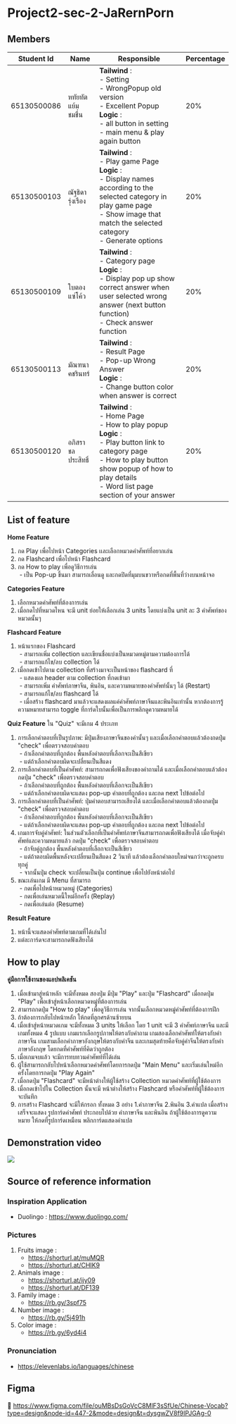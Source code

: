 # Project2-sec-2-JaRernPorn

## Members
| Student Id | Name  | Responsible | Percentage |
| ------------- | ------------- | ------------- | ------------- | 
| 65130500086 | หทัยทัต แย้มชมชื่น  | **Tailwind** :<br> - Setting<br> - WrongPopup old version<br> - Excellent Popup <br> **Logic** :<br> - all button in setting <br> - main menu & play again button| 20% |
| 65130500103 | ณัฐธิดา รุ่งเรือง  | **Tailwind** :<br> - Play game Page <br> **Logic** :<br> - Display names according to the selected category in play game page <br> -  Show image that match the selected category <br> - Generate options | 20% |
| 65130500109 | ใบตอง แซ่โค้ว  | **Tailwind** :<br> - Category page<br> **Logic** :<br> - Display pop up show correct answer when user selected wrong answer (next button function) <br> - Check answer function | 20% |
| 65130500113 | มัณฑนา คชรินทร์  | **Tailwind** :<br> - Result Page<br> - Pop-up Wrong Answer <br> **Logic** :<br> -  Change button color when answer is correct| 20% |
| 65130500120 | อภิสรา ชลประสิทธิ์  | **Tailwind** :<br> - Home Page<br> - How to play popup <br> **Logic** :<br> -  Play button link to category page <br> - How to play button show popup of how to play details <br> - Word list page section of your answer| 20% |

## List of feature

**Home Feature** 
1. กด Play เพื่อไปหน้า Categories เเละเลือกหมวดคำศัพท์ที่อยากเล่น <br>
2. กด Flashcard เพื่อไปหน้า Flashcard <br>
3. กด How to play เพื่อดูวิธีการเล่น <br>
&nbsp;- เป็น Pop-up ขึ้นมา สามารถเลื่อนดู และกดปิดที่มุมบนขวาหรือกดที่พื้นที่ว่างบนหน้าจอ

**Categories Feature** 
1. เลือกหมวดคำศัพท์ที่ต้องการเล่น
2. เมื่อกดไปที่หมวดไหน จะมี unit ย่อยให้เลือกเล่น 3 units โดยแบ่งเป็น unit ละ 3 คำศัพท์ของหมวดนั้นๆ

**Flashcard Feature** 
1. หน้าแรกของ Flashcard  <br>
&nbsp;- สามารถเพิ่ม collection และเขียนชื่อแบ่งเป็นหมวดหมู่ตามความต้องการได้ <br>
&nbsp;- สามารถแก้ไข/ลบ collection ได้ <br>
2. เมื่อกดเข้าไปตาม collection ที่สร้างมาจะเป็นหน้าของ flashcard ที่ <br>
&nbsp;- แสดงผล header ตาม collection ที่กดเข้ามา <br>
&nbsp;- สามารถเพิ่ม คำศัพท์ภาษาจีน, พินอิน, และความหมายของคำศัพท์นั้นๆ ได้ (Restart) <br>
&nbsp;- สามารถแก้ไข/ลบ flashcard ได้ <br>
&nbsp;- เมื่อสร้าง flashcard มาแล้วจะแสดงผลแค่คำศัพท์ภาษาจีนและพินอินเท่านั้น หากต้องการรู้ความหมายสามารถ toggle ที่การ์ดใบนั้นเพื่อเป็นการพลิกดูความหมายได้ <br>

**Quiz Feature** 
ใน "Quiz" จะมีเกม 4 ประเภท <br>
1. การเลือกคำตอบที่เป็นรูปภาพ: มีปุ่มเสียงภาษาจีนของคำนั้นๆ และเมื่อเลือกคำตอบแล้วต้องกดปุ่ม "check" เพื่อตรวจสอบคำตอบ <br>
&nbsp;- ถ้าเลือกคำตอบที่ถูกต้อง พื้นหลังคำตอบที่เลือกจะเป็นสีเขียว <br>
&nbsp;- แต่ถ้าเลือกคำตอบผิดจะเปลี่ยนเป็นสีแดง <br>
2. การเลือกคำตอบที่เป็นคำศัพท์: สามารถกดเพื่อฟังเสียงของคำถามได้ และเมื่อเลือกคำตอบแล้วต้องกดปุ่ม "check" เพื่อตรวจสอบคำตอบ <br>
&nbsp;- ถ้าเลือกคำตอบที่ถูกต้อง พื้นหลังคำตอบที่เลือกจะเป็นสีเขียว <br>
&nbsp;- แต่ถ้าเลือกคำตอบผิดจะแสดง pop-up คำตอบที่ถูกต้อง และกด next ไปข้อต่อไป <br>
3. การเลือกคำตอบที่เป็นคำศัพท์: ปุ่มคำตอบสามารถเสียงได้ และเมื่อเลือกคำตอบแล้วต้องกดปุ่ม "check" เพื่อตรวจสอบคำตอบ <br>
&nbsp;- ถ้าเลือกคำตอบที่ถูกต้อง พื้นหลังคำตอบที่เลือกจะเป็นสีเขียว <br>
&nbsp;- แต่ถ้าเลือกคำตอบผิดจะแสดง pop-up คำตอบที่ถูกต้อง และกด next ไปข้อต่อไป <br>
4. เกมการจับคู่คำศัพท์: ในส่วนตัวเลือกที่เป็นคำศัพท์ภาษาจีนสามารถกดเพื่อฟังเสียงได้ เมื่อจับคู่คำศัพท์และความหมายแล้ว  กดปุ่ม "check" เพื่อตรวจสอบคำตอบ <br>
&nbsp;- ถ้าจับคู่ถูกต้อง  พื้นหลังคำตอบที่เลือกจะเป็นสีเขียว <br>
&nbsp;- แต่ถ้าตอบผิดพื้นหลังจะเปลี่ยนเป็นสีแดง 2 วินาที แล้วต้องเลือกคำตอบใหม่จนกว่าจะถูกครบทุกคู่ <br>
&nbsp;- จากนั้นปุ่ม check จะเปลี่ยนเป็นปุ่ม continue เพื่อไปยังหน้าต่อไป <br>
5. ขณะเล่นเกม มี Menu ที่สามารถ <br>
&nbsp;- กดเพื่อไปหน้าหมวดหมู่ (Categories) <br>
&nbsp;- กดเพื่อเล่นหมวดนี้ใหม่อีกครั้ง (Replay) <br>
&nbsp;- กดเพื่อเล่นต่อ (Resume) <br>

**Result Feature** 
1. หน้านี้จะแสดงคำศัพท์ตามเกมที่ได้เล่นไป <br>
2. แต่ละการ์ดจะสามารถกดฟังเสียงได้ <br>

## How to play 
**คู่มือการใช้งานของแอปพลิเคชัน** <br>
1. เมื่อเข้ามาสู่หน้าหลัก จะมีทั้งหมด สองปุ่ม มีปุ่ม "Play" และปุ่ม "Flashcard" เมื่อกดปุ่ม "Play" เพื่อเข้าสู่หน้าเลือกหมวดหมู่ที่ต้องการเล่น <br>
2. สามารถกดปุ่ม "How to play" เพื่อดูวิธีการเล่น จากนั้นเลือกหมวดหมู่คำศัพท์ที่ต้องการฝึก <br>
3. ถ้าต้องการกลับไปหน้าหลัก ให้กดที่ลูกศรด้านซ้ายบน <br>
4. เมื่อเข้าสู่หน้าหมวดเกม จะมีทั้งหมด 3 units ให้เลือก โดย 1 unit จะมี 3 คำศัพท์ภาษาจีน และมีเกมทั้งหมด 4 รูปแบบ เกมแรกเลือกรูปภาพให้ตรงกับคำถาม เกมสองเลือกคำศัพท์ให้ตรงกับคำภาษาจีน เกมสามเลือกคำภาษาอังกฤษให้ตรงกับคำจีน และเกมสุดท้ายคือจับคู่คำจีนให้ตรงกับคำภาษาอังกฤษ โดยกดที่คำศัพท์ที่คิดว่าถูกต้อง <br>
5. เมื่อเกมจบแล้ว จะมีการทบทวนคำศัพท์ที่ได้เล่น <br>
6. ผู้ใช้สามารถกลับไปหน้าเลือกหมวดคำศัพท์โดยการกดปุ่ม "Main Menu" และเริ่มเล่นใหม่อีกครั้งโดยการกดปุ่ม "Play Again" <br>
7. เมื่อกดปุ่ม "Flashcard" จะมีหน้าต่างให้ผู้ใช้สร้าง Collection หมวดคำศัพท์ที่ผู้ใช้ต้องการ <br>
8. เมื่อกดเข้าไปใน Collection นั้นจะมี หน้าต่างให้สร้าง Flashcard หรือคำศัพท์ที่ผู้ใช้ต้องการจะบันทึก <br>
9. การสร้าง Flashcard จะมีให้กรอก ทั้งหมด 3 อย่าง 1.คำภาษาจีน 2.พินอิน 3.คำแปล เมื่อสร้างเสร็จจะแสดง รูปการ์ดคำศัพท์ ประกอบไปด้วย คำภาษาจีน และพินอิน ถ้าผู้ใช้ต้องการดูความหมาย ให้กดที่รูปการ์ดเหมือน พลิกการ์ดแสดงคำแปล <br>




## Demonstration video
[![](https://markdown-videos-api.jorgenkh.no/youtube/_WWVUom_DMo)](https://youtu.be/_WWVUom_DMo)

## Source of reference information 
### Inspiration Application
- Duolingo : https://www.duolingo.com/
### Pictures
1. Fruits image :
   - https://shorturl.at/muMQR
   - https://shorturl.at/CHIK9
2. Animals image :
   - https://shorturl.at/ijy09
   - https://shorturl.at/DF139
3. Family image :
   - https://rb.gy/3spf75
4. Number image :
   - https://rb.gy/5j491h
5. Color image :
   - https://rb.gy/6yd4i4
### Pronunciation
- https://elevenlabs.io/languages/chinese
## Figma
:pushpin: https://www.figma.com/file/ouMBsDsGoVcC8MlF3sSfUe/Chinese-Vocab?type=design&node-id=447-2&mode=design&t=dysgwZV8f9IPJGAg-0 
